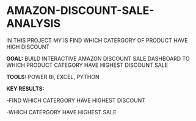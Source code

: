 # AMAZON-DISCOUNT-SALE-ANALYSIS
IN THIS PROJECT MY IS FIND WHICH CATERGORY OF PRODUCT HAVE HIGH DISCOUNT

**GOAL:** BUILD INTERACTIVE AMAZON DISCOUNT SALE DASHBOARD TO WHICH PRODUCT CATEGORY HAVE HIGHEST DISCOUNT SALE

**TOOLS:** POWER BI, EXCEL, PYTHON 

**KEY RESULTS:**

-FIND WHICH CATERGORY HAVE HIGHEST DISCOUNT

-WHICH CATERGORY HAVE HIGHEST SALE 
